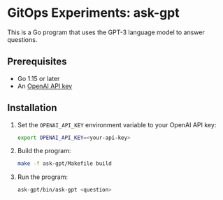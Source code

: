 # GitOps Experiments: ask-gpt

This is a Go program that uses the GPT-3 language model to answer questions.

## Prerequisites

- Go 1.15 or later
- An [OpenAI API key][open_api_key]

## Installation

1. Set the `OPENAI_API_KEY` environment variable to your OpenAI API key:

    ```sh
    export OPENAI_API_KEY=<your-api-key>
    ```

2. Build the program:

    ```sh
    make -f ask-gpt/Makefile build
    ```

3. Run the program:

    ```sh
    ask-gpt/bin/ask-gpt <question>
    ```

[open_api_key]: https://beta.openai.com/